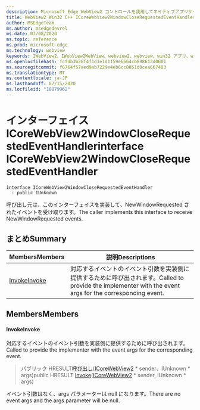 ```yaml
---
description: Microsoft Edge WebView2 コントロールを使用してネイティブアプリケーションに web 技術 (HTML、CSS、JavaScript) を埋め込む
title: WebView2 Win32 C++ ICoreWebView2WindowCloseRequestedEventHandler
author: MSEdgeTeam
ms.author: msedgedevrel
ms.date: 07/08/2020
ms.topic: reference
ms.prod: microsoft-edge
ms.technology: webview
keywords: IWebView2、IWebView2WebView、webview2、webview、win32 アプリ、win32、edge、ICoreWebView2、ICoreWebView2Controller、browser control、edge html、ICoreWebView2WindowCloseRequestedEventHandler
ms.openlocfilehash: fcfdb3b28f4f1d1e1d1159e6664cb898613d0601
ms.sourcegitcommit: f6764f57aed9ab7229e4eb6cc8851d0cea667403
ms.translationtype: MT
ms.contentlocale: ja-JP
ms.lasthandoff: 07/15/2020
ms.locfileid: "10879962"
---
```

# <span data-ttu-id="08bdf-104">インターフェイス ICoreWebView2WindowCloseRequestedEventHandler</span><span class="sxs-lookup"><span data-stu-id="08bdf-104">interface ICoreWebView2WindowCloseRequestedEventHandler</span></span> 

```
interface ICoreWebView2WindowCloseRequestedEventHandler
  : public IUnknown
```

<span data-ttu-id="08bdf-105">呼び出し元は、このインターフェイスを実装して、NewWindowRequested されたイベントを受け取ります。</span><span class="sxs-lookup"><span data-stu-id="08bdf-105">The caller implements this interface to receive NewWindowRequested events.</span></span>

## <span data-ttu-id="08bdf-106">まとめ</span><span class="sxs-lookup"><span data-stu-id="08bdf-106">Summary</span></span>

 <span data-ttu-id="08bdf-107">Members</span><span class="sxs-lookup"><span data-stu-id="08bdf-107">Members</span></span>                        | <span data-ttu-id="08bdf-108">説明</span><span class="sxs-lookup"><span data-stu-id="08bdf-108">Descriptions</span></span>
--------------------------------|---------------------------------------------
[<span data-ttu-id="08bdf-109">Invoke</span><span class="sxs-lookup"><span data-stu-id="08bdf-109">Invoke</span></span>](#invoke) | <span data-ttu-id="08bdf-110">対応するイベントのイベント引数を実装側に提供するために呼び出されます。</span><span class="sxs-lookup"><span data-stu-id="08bdf-110">Called to provide the implementer with the event args for the corresponding event.</span></span>

## <span data-ttu-id="08bdf-111">Members</span><span class="sxs-lookup"><span data-stu-id="08bdf-111">Members</span></span>

#### <span data-ttu-id="08bdf-112">Invoke</span><span class="sxs-lookup"><span data-stu-id="08bdf-112">Invoke</span></span> 

<span data-ttu-id="08bdf-113">対応するイベントのイベント引数を実装側に提供するために呼び出されます。</span><span class="sxs-lookup"><span data-stu-id="08bdf-113">Called to provide the implementer with the event args for the corresponding event.</span></span>

> <span data-ttu-id="08bdf-114">パブリック HRESULT[呼び出し](#invoke)([ICoreWebView2](icorewebview2.md) \* sender、IUnknown \* args)</span><span class="sxs-lookup"><span data-stu-id="08bdf-114">public HRESULT [Invoke](#invoke)([ICoreWebView2](icorewebview2.md) \* sender, IUnknown \* args)</span></span>

<span data-ttu-id="08bdf-115">イベント引数はなく、args パラメーターは null になります。</span><span class="sxs-lookup"><span data-stu-id="08bdf-115">There are no event args and the args parameter will be null.</span></span>


